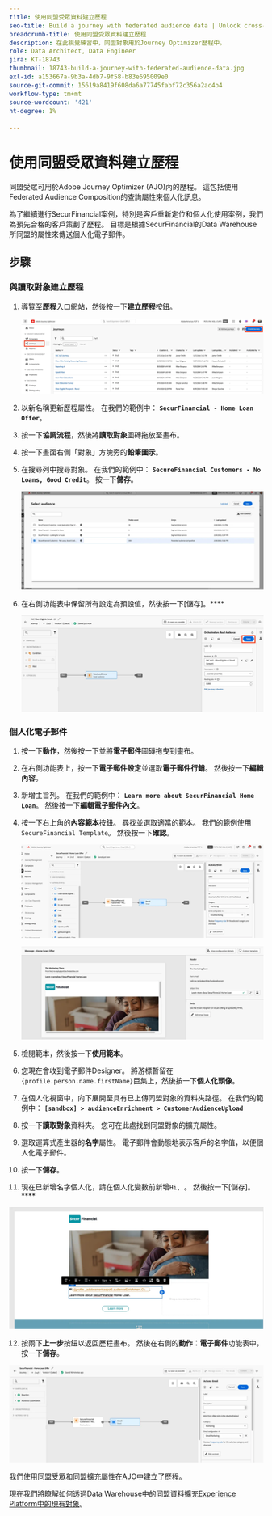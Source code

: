```yaml
---
title: 使用同盟受眾資料建立歷程
seo-title: Build a journey with federated audience data | Unlock cross-channel insights with Federated Audience Composition
breadcrumb-title: 使用同盟受眾資料建立歷程
description: 在此視覺練習中，同盟對象用於Journey Optimizer歷程中。
role: Data Architect, Data Engineer
jira: KT-18743
thumbnail: 18743-build-a-journey-with-federated-audience-data.jpg
exl-id: a153667a-9b3a-4db7-9f58-b83e695009e0
source-git-commit: 15619a8419f608da6a77745fabf72c356a2ac4b4
workflow-type: tm+mt
source-wordcount: '421'
ht-degree: 1%

---
```


# 使用同盟受眾資料建立歷程

同盟受眾可用於Adobe Journey Optimizer (AJO)內的歷程。 這包括使用Federated Audience Composition的查詢屬性來個人化訊息。

為了繼續進行SecurFinancial案例，特別是客戶重新定位和個人化使用案例，我們為預先合格的客戶策劃了歷程。 目標是根據SecurFinancial的Data Warehouse所同盟的屬性來傳送個人化電子郵件。

## 步驟

### 與讀取對象建立歷程

1. 導覽至&#x200B;**歷程**&#x200B;入口網站，然後按一下&#x200B;**建立歷程**&#x200B;按鈕。

   ![建立歷程](assets/create-journey.png)

2. 以新名稱更新歷程屬性。 在我們的範例中： **`SecurFinancial - Home Loan Offer`**。

3. 按一下&#x200B;**協調流程**，然後將&#x200B;**讀取對象**&#x200B;圖磚拖放至畫布。

4. 按一下畫面右側「對象」方塊旁的&#x200B;**鉛筆圖示**。

5. 在搜尋列中搜尋對象。 在我們的範例中： **`SecureFinancial Customers - No Loans, Good Credit`**。 按一下&#x200B;**儲存**。

   ![建立歷程](assets/select-audience.png)

6. 在右側功能表中保留所有設定為預設值，然後按一下[儲存]。****

   ![儲存對象設定](assets/save-audience-settings.png)

### 個人化電子郵件

1. 按一下&#x200B;**動作**，然後按一下並將&#x200B;**電子郵件**&#x200B;圖磚拖曳到畫布。

2. 在右側功能表上，按一下&#x200B;**電子郵件設定**&#x200B;並選取&#x200B;**電子郵件行銷**。 然後按一下&#x200B;**編輯內容**。

3. 新增主旨列。 在我們的範例中： **`Learn more about SecurFinancial Home Loan`**。 然後按一下&#x200B;**編輯電子郵件內文**。

4. 按一下右上角的&#x200B;**內容範本**&#x200B;按鈕。 尋找並選取適當的範本。 我們的範例使用`SecureFinancial Template`。 然後按一下&#x200B;**確認**。

   ![journey-email-config](assets/journey-email-config.png)

   ![journey-email-confirm](assets/journey-email-confirm.png)

5. 檢閱範本，然後按一下&#x200B;**使用範本**。

6. 您現在會收到電子郵件Designer。 將游標暫留在`{profile.person.name.firstName}`巨集上，然後按一下&#x200B;**個人化頭像**。

7. 在個人化視窗中，向下展開至具有已上傳同盟對象的資料夾路徑。 在我們的範例中： **`[sandbox] > audienceEnrichment > CustomerAudienceUpload`**

8. 按一下&#x200B;**讀取對象**&#x200B;資料夾。 您可在此處找到同盟對象的擴充屬性。

9. 選取運算式產生器的&#x200B;**名字**&#x200B;屬性。 電子郵件會動態地表示客戶的名字值，以便個人化電子郵件。

10. 按一下&#x200B;**儲存**。

11. 現在已新增名字個人化，請在個人化變數前新增`Hi, `。 然後按一下[儲存]。****

   ![歷程 — 電子郵件 — 儲存](assets/journey-email-save.png)

12. 按兩下&#x200B;**上一步**&#x200B;按鈕以返回歷程畫布。 然後在右側的&#x200B;**動作：電子郵件**&#x200B;功能表中，按一下&#x200B;**儲存**。

   ![儲存 — 最終歷程](assets/save-final-journey.png)

我們使用同盟受眾和同盟擴充屬性在AJO中建立了歷程。

現在我們將瞭解如何透過Data Warehouse中的同盟資料[擴充Experience Platform中的現有對象](federated-audience-composition.md)。
